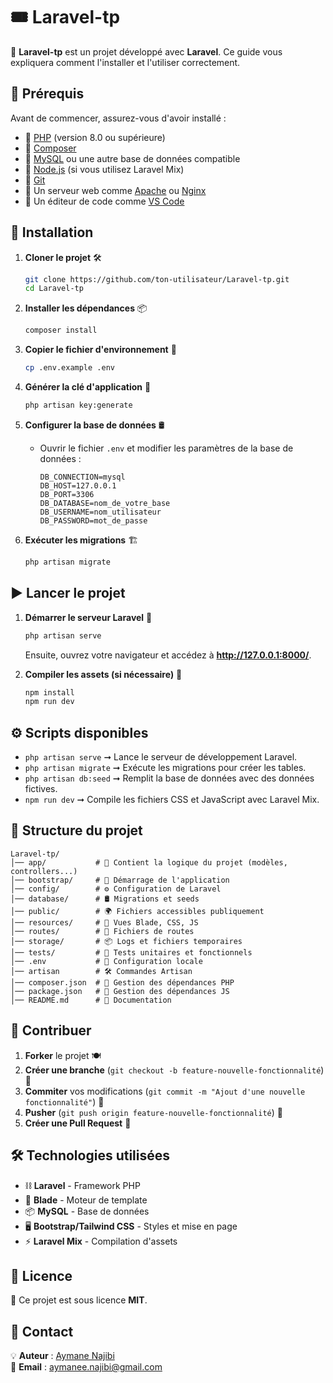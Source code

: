 # 🎟️ Laravel-tp

🚀 **Laravel-tp** est un projet développé avec **Laravel**. Ce guide vous expliquera comment l'installer et l'utiliser correctement.

## 📌 Prérequis

Avant de commencer, assurez-vous d'avoir installé :

- 📌 [PHP](https://www.php.net/) (version 8.0 ou supérieure)
- 📌 [Composer](https://getcomposer.org/)
- 📌 [MySQL](https://www.mysql.com/) ou une autre base de données compatible
- 📌 [Node.js](https://nodejs.org/) (si vous utilisez Laravel Mix)
- 📌 [Git](https://git-scm.com/)
- 📌 Un serveur web comme [Apache](https://httpd.apache.org/) ou [Nginx](https://www.nginx.com/)
- 📌 Un éditeur de code comme [VS Code](https://code.visualstudio.com/)

## 👥 Installation

1. **Cloner le projet** 🛠️  
   ```bash
   git clone https://github.com/ton-utilisateur/Laravel-tp.git
   cd Laravel-tp
   ```

2. **Installer les dépendances** 📦  
   ```bash
   composer install
   ```

3. **Copier le fichier d'environnement** 📄  
   ```bash
   cp .env.example .env
   ```

4. **Générer la clé d'application** 🔑  
   ```bash
   php artisan key:generate
   ```

5. **Configurer la base de données** 🛢️  
   - Ouvrir le fichier `.env` et modifier les paramètres de la base de données :
     ```
     DB_CONNECTION=mysql
     DB_HOST=127.0.0.1
     DB_PORT=3306
     DB_DATABASE=nom_de_votre_base
     DB_USERNAME=nom_utilisateur
     DB_PASSWORD=mot_de_passe
     ```

6. **Exécuter les migrations** 🏗️  
   ```bash
   php artisan migrate
   ```

## ▶️ Lancer le projet

1. **Démarrer le serveur Laravel** 🚀  
   ```bash
   php artisan serve
   ```
   Ensuite, ouvrez votre navigateur et accédez à **http://127.0.0.1:8000/**.

2. **Compiler les assets (si nécessaire)** 🎨  
   ```bash
   npm install
   npm run dev
   ```

## ⚙️ Scripts disponibles

- `php artisan serve` ➞ Lance le serveur de développement Laravel.
- `php artisan migrate` ➞ Exécute les migrations pour créer les tables.
- `php artisan db:seed` ➞ Remplit la base de données avec des données fictives.
- `npm run dev` ➞ Compile les fichiers CSS et JavaScript avec Laravel Mix.

## 📂 Structure du projet

```
Laravel-tp/
│── app/           # 📂 Contient la logique du projet (modèles, controllers...)
│── bootstrap/     # 🚀 Démarrage de l'application
│── config/        # ⚙️ Configuration de Laravel
│── database/      # 🛢️ Migrations et seeds
│── public/        # 🌍 Fichiers accessibles publiquement
│── resources/     # 🎨 Vues Blade, CSS, JS
│── routes/        # 📜 Fichiers de routes
│── storage/       # 📦 Logs et fichiers temporaires
│── tests/         # 🧪 Tests unitaires et fonctionnels
│── .env           # 🔑 Configuration locale
│── artisan        # 🛠️ Commandes Artisan
│── composer.json  # 📜 Gestion des dépendances PHP
│── package.json   # 📜 Gestion des dépendances JS
│── README.md      # 📖 Documentation
```

## 🤝 Contribuer

1. **Forker** le projet 🍽️  
2. **Créer une branche** (`git checkout -b feature-nouvelle-fonctionnalité`) 🌳  
3. **Commiter** vos modifications (`git commit -m "Ajout d'une nouvelle fonctionnalité"`) 💾  
4. **Pusher** (`git push origin feature-nouvelle-fonctionnalité`) 🚀  
5. **Créer une Pull Request** 🔄  

## 🛠️ Technologies utilisées

- ⛓️ **Laravel** - Framework PHP
- 🎨 **Blade** - Moteur de template
- 📦 **MySQL** - Base de données
- 🖥️ **Bootstrap/Tailwind CSS** - Styles et mise en page
- ⚡ **Laravel Mix** - Compilation d'assets

## 📜 Licence

📝 Ce projet est sous licence **MIT**.

## 💌 Contact

💡 **Auteur** : [Aymane Najibi](https://github.com/aymanenajibi)  
📧 **Email** : aymanee.najibi@gmail.com

